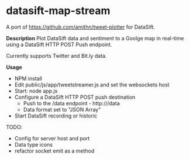 datasift-map-stream
===================

A port of https://github.com/amithn/tweet-plotter for DataSift.
	

**Description**
Plot DataSift data and sentiment to a Goolge map in real-time using a DataSift HTTP POST Push endpoint.

Currently supports Twitter and Bit.ly data.


**Usage**
 * NPM install
 * Edit public/js/app/tweetstreamer.js and set the websockets host
 * Start: node app.js
 * Configure a DataSift HTTP POST push destination
   * Push to the /data endpoint - http://<myhost>/data
   * Data format set to "JSON Array"
 * Start DataSift recording or historic
	
	
TODO: 
*  Config for server host and port
*  Data type icons
*  refactor socket emit as a method
	

